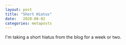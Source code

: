 ```yaml
---
layout: post
title: "Short Hiatus"
date:   2020-08-02
categories: metaposts
---
```

I'm taking a short hiatus from the blog for a week or two.
